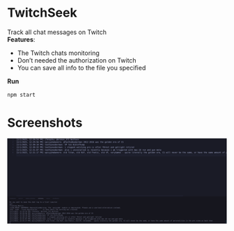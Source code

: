 # TwitchSeek

Track all chat messages on Twitch  
**Features**:

- The Twitch chats monitoring
- Don’t needed the authorization on Twitch
- You can save all info to the file you specified

**Run**

```bash
npm start
```

# Screenshots
![Screenshot 1](screenshots/screenshot-1.png)
